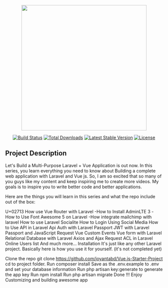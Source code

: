 <p align="center"><img src="https://res.cloudinary.com/dtfbvvkyp/image/upload/v1566331377/laravel-logolockup-cmyk-red.svg" width="400"></p>

<p align="center">
<a href="https://travis-ci.org/laravel/framework"><img src="https://travis-ci.org/laravel/framework.svg" alt="Build Status"></a>
<a href="https://packagist.org/packages/laravel/framework"><img src="https://poser.pugx.org/laravel/framework/d/total.svg" alt="Total Downloads"></a>
<a href="https://packagist.org/packages/laravel/framework"><img src="https://poser.pugx.org/laravel/framework/v/stable.svg" alt="Latest Stable Version"></a>
<a href="https://packagist.org/packages/laravel/framework"><img src="https://poser.pugx.org/laravel/framework/license.svg" alt="License"></a>
</p>

## Project Description
Let's Build a Multi-Purpose Laravel + Vue Application is out now. In this series, you learn everything you need to know about Building a complete web application with Laravel and Vue js. So, I am so excited that so many of you guys like my content and keep inspiring me to create more videos. My goals is to inspire you to write better code and better applications.

Here are the things you will learn in this series and what the repo include out of the box:

U+02713 How use Vue Router with Laravel
-How to Install AdminLTE 3
-How to Use Font Awesome 5 on Laravel
-How integrate mailchimp with laravel
How to use Laravel Socialite
How to Login Using Social Media
How to Use API in Laravel
Api Auth with Laravel Passport
JWT with Laravel Passport and JavaScript Request
Vue Custom Events
Vue form with Laravel
Relational Database with Laravel
Axios and Ajax Request
ACL in Laravel
Online Users list
And much more...
Installation
It's just like any other Laravel project. Basically here is how you use it for yourself. (it's not completed yet)

Clone the repo git clone https://github.com/joyantabd/Vue.js-Starter-Project
cd to project folder.
Run composer install
Save as the .env.example to .env and set your database information
Run php artisan key:generate to generate the app key
Run npm install
Run php artisan migrate
Done !!! Enjoy Customizing and building awesome app
